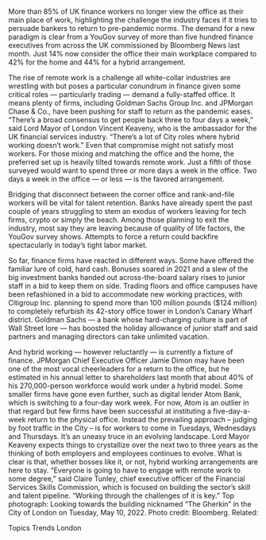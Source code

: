 More than 85% of UK finance workers no longer view the office as their main place of work, highlighting the challenge the industry faces if it tries to persuade bankers to return to pre-pandemic norms.
The demand for a new paradigm is clear from a YouGov survey of more than five hundred finance executives from across the UK commissioned by Bloomberg News last month. Just 14% now consider the office their main workplace compared to 42% for the home and 44% for a hybrid arrangement.

The rise of remote work is a challenge all white-collar industries are wrestling with but poses a particular conundrum in finance given some critical roles — particularly trading — demand a fully-staffed office. It means plenty of firms, including Goldman Sachs Group Inc. and JPMorgan Chase & Co., have been pushing for staff to return as the pandemic eases.
“There’s a broad consensus to get people back three to four days a week,” said Lord Mayor of London Vincent Keaveny, who is the ambassador for the UK financial services industry. “There’s a lot of City roles where hybrid working doesn’t work.”
Even that compromise might not satisfy most workers. For those mixing and matching the office and the home, the preferred set up is heavily tilted towards remote work. Just a fifth of those surveyed would want to spend three or more days a week in the office. Two days a week in the office — or less — is the favored arrangement.

Bridging that disconnect between the corner office and rank-and-file workers will be vital for talent retention. Banks have already spent the past couple of years struggling to stem an exodus of workers leaving for tech firms, crypto or simply the beach.
Among those planning to exit the industry, most say they are leaving because of quality of life factors, the YouGov survey shows. Attempts to force a return could backfire spectacularly in today’s tight labor market.

So far, finance firms have reacted in different ways. Some have offered the familiar lure of cold, hard cash. Bonuses soared in 2021 and a slew of the big investment banks handed out across-the-board salary rises to junior staff in a bid to keep them on side.
Trading floors and office campuses have been refashioned in a bid to accommodate new working practices, with Citigroup Inc. planning to spend more than 100 million pounds ($124 million) to completely refurbish its 42-story office tower in London’s Canary Wharf district. Goldman Sachs — a bank whose hard-charging culture is part of Wall Street lore — has boosted the holiday allowance of junior staff and said partners and managing directors can take unlimited vacation.

And hybrid working — however reluctantly — is currently a fixture of finance. JPMorgan Chief Executive Officer Jamie Dimon may have been one of the most vocal cheerleaders for a return to the office, but he estimated in his annual letter to shareholders last month that about 40% of his 270,000-person workforce would work under a hybrid model.
Some smaller firms have gone even further, such as digital lender Atom Bank, which is switching to a four-day work week. For now, Atom is an outlier in that regard but few firms have been successful at instituting a five-day-a-week return to the physical office. Instead the prevailing approach – judging by foot traffic in the City – is for workers to come in Tuesdays, Wednesdays and Thursdays.
It’s an uneasy truce in an evolving landscape. Lord Mayor Keaveny expects things to crystallize over the next two to three years as the thinking of both employers and employees continues to evolve.
What is clear is that, whether bosses like it, or not, hybrid working arrangements are here to stay.
“Everyone is going to have to engage with remote work to some degree,” said Claire Tunley, chief executive officer of the Financial Services Skills Commission, which is focused on building the sector’s skill and talent pipeline. “Working through the challenges of it is key.”
Top photograph: Looking towards the building nicknamed “The Gherkin” in the City of London on Tuesday, May 10, 2022. Photo credit: Bloomberg.
Related:

Topics
Trends
London

